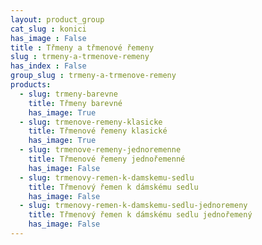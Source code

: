 ```yaml
---
layout: product_group
cat_slug : konici
has_image : False
title : Třmeny a třmenové řemeny
slug : trmeny-a-trmenove-remeny
has_index : False
group_slug : trmeny-a-trmenove-remeny
products:
  - slug: trmeny-barevne
    title: Třmeny barevné
    has_image: True
  - slug: trmenove-remeny-klasicke
    title: Třmenové řemeny klasické
    has_image: True
  - slug: trmenove-remeny-jednoremenne
    title: Třmenové řemeny jednořemenné
    has_image: False
  - slug: trmenovy-remen-k-damskemu-sedlu
    title: Třmenový řemen k dámskému sedlu
    has_image: False
  - slug: trmenovy-remen-k-damskemu-sedlu-jednoremeny
    title: Třmenový řemen k dámskému sedlu jednořemený
    has_image: False
---
```


